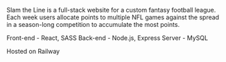 Slam the Line is  a full-stack website for a custom fantasy football league. Each week users allocate points to multiple NFL games against the spread in a season-long competition to accumulate the most points.

Front-end - React, SASS
Back-end - Node.js, Express
Server - MySQL

Hosted on Railway
